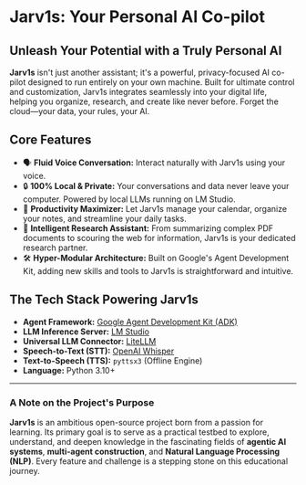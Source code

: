 # Jarv1s: Your Personal AI Co-pilot

## Unleash Your Potential with a Truly Personal AI

**Jarv1s** isn't just another assistant; it's a powerful, privacy-focused AI co-pilot designed to run entirely on your own machine. Built for ultimate control and customization, Jarv1s integrates seamlessly into your digital life, helping you organize, research, and create like never before. Forget the cloud—your data, your rules, your AI.

## Core Features

* 🗣️ **Fluid Voice Conversation:** Interact naturally with Jarv1s using your voice.
* 🔒 **100% Local & Private:** Your conversations and data never leave your computer. Powered by local LLMs running on LM Studio.
* 🚀 **Productivity Maximizer:** Let Jarv1s manage your calendar, organize your notes, and streamline your daily tasks.
* 🧠 **Intelligent Research Assistant:** From summarizing complex PDF documents to scouring the web for information, Jarv1s is your dedicated research partner.
* 🛠️ **Hyper-Modular Architecture:** Built on Google's Agent Development Kit, adding new skills and tools to Jarv1s is straightforward and intuitive.

## The Tech Stack Powering Jarv1s

* **Agent Framework:** [Google Agent Development Kit (ADK)](https://developers.google.com/agent-development-kit)
* **LLM Inference Server:** [LM Studio](https://lmstudio.ai/)
* **Universal LLM Connector:** [LiteLLM](https://github.com/BerriAI/litellm)
* **Speech-to-Text (STT):** [OpenAI Whisper](https.com/openai/whisper)
* **Text-to-Speech (TTS):** `pyttsx3` (Offline Engine)
* **Language:** Python 3.10+

---

### A Note on the Project's Purpose

**Jarv1s** is an ambitious open-source project born from a passion for learning. Its primary goal is to serve as a practical testbed to explore, understand, and deepen knowledge in the fascinating fields of **agentic AI systems**, **multi-agent construction**, and **Natural Language Processing (NLP)**. Every feature and challenge is a stepping stone on this educational journey.